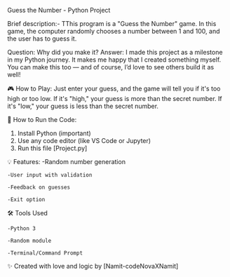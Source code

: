 Guess the Number - Python Project


Brief description:-
TThis program is a "Guess the Number" game. In this game, the computer randomly chooses a number between 1 and 100, and the user has to guess it.

Question: Why did you make it?
Answer: I made this project as a milestone in my Python journey. It makes me happy that I created something myself. You can make this too — and of course, I’d love to see others build it as well!

🎮 How to Play: Just enter your guess, and the game will tell you if it's too high or too low.
If it's "high," your guess is more than the secret number.
If it's "low," your guess is less than the secret number.


🔧 How to Run the Code:
1. Install Python (important)
2. Use any code editor (like VS Code or Jupyter)
3. Run this file [Project.py]

💡 Features:
    -Random number generation

    -User input with validation

    -Feedback on guesses

    -Exit option

🛠️ Tools Used

    -Python 3

    -Random module

    -Terminal/Command Prompt

✨ Created with love and logic by [Namit-codeNovaXNamit]



